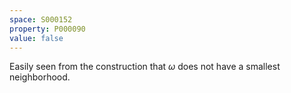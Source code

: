 ```yaml
---
space: S000152
property: P000090
value: false
---
```


Easily seen from the construction that $\omega$ does not have a smallest neighborhood.
